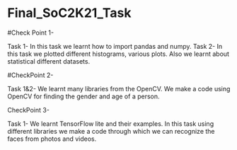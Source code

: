 # Final_SoC2K21_Task

#Check Point 1-

Task 1- In this task we learnt how to import pandas and numpy.
Task 2- In this task we plotted different histograms, various plots. Also we learnt about statistical different datasets.

#CheckPoint 2-

Task 1&2- We learnt many libraries from the OpenCV. We make a code using OpenCV for finding the gender and age of a person.

CheckPoint 3-

Task 1- We learnt TensorFlow lite and their examples. In this task using different libraries we make a code through which we can recognize the faces from photos and videos.
